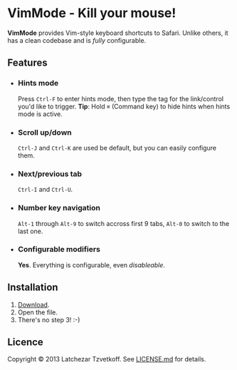 # VimMode - Kill your mouse!

__VimMode__ provides Vim-style keyboard shortcuts to Safari.
Unlike others, it has a clean codebase and is _fully_ configurable.

## Features

* ### Hints mode
  Press `Ctrl-F` to enter hints mode, then type the tag for the link/control you'd like to trigger.
  __Tip__: Hold `⌘` (Command key) to hide hints when hints mode is active.

* ### Scroll up/down
  `Ctrl-J` and `Ctrl-K` are used be default, but you can easily configure them.

* ### Next/previous tab
  `Ctrl-I` and `Ctrl-U`.

* ### Number key navigation
  `Alt-1` through `Alt-9` to switch accross first 9 tabs, `Alt-0` to switch to the last one.

* ### Configurable modifiers
  __Yes__. Everything is configurable, even _disableable_.

## Installation
1. [Download](http://tzvetkoff.net/vimmode/dl/1.0/vimmode.safariextz).
2. Open the file.
3. There's no step 3! :-)

## Licence
Copyright © 2013 Latchezar Tzvetkoff. See [LICENSE.md](LICENSE.md) for details.
